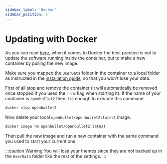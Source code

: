 ```yaml
---
sidebar_label: 'Docker'
sidebar_position: 3
---
```


# Updating with Docker
As you can read [here](https://stackoverflow.com/questions/32442822/how-to-update-software-inside-a-docker-container), when it comes to Docker the best practice is not to update the software running inside the container, but to make a new container by pulling the new image.

Make sure you mapped the `UserData` folder in the container to a local folder as instructed in the [installation guide](../installation/docker.md), so that you won't lose your data.

First of all stop and remove the container (it will automatically be removed once stopped if you used the `--rm` flag when starting it). If the name of your container is `openbullet2` then it is enough to execute this command
```bash
docker stop openbullet2
```

Now delete your local `openbullet/openbullet2:latest` image.

```bash
docker image rm openbullet/openbullet2:latest
```

Then pull the new image and run a new container with the same command you used to start your current one.

:::caution Warning
You will lose your themes since they are not backed up in the `UserData` folder like the rest of the settings.
:::
